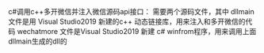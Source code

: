 c#调用c++多开微信并注入微信源码api接口：
需要两个源码文件，其中 dllmain文件是用 Visual Studio2019 新建的c++ 动态链接库，用来注入和多开微信的代码
wechatmore 文件是Visual Studio2019 新建 c# winfrom程序，用来调用上面dllmain生成的dll的
